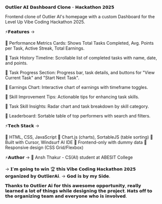 𝗢𝘂𝘁𝗹𝗶𝗲𝗿 𝗔𝗜 𝗗𝗮𝘀𝗵𝗯𝗼𝗮𝗿𝗱 𝗖𝗹𝗼𝗻𝗲 - 𝗛𝗮𝗰𝗸𝗮𝘁𝗵𝗼𝗻 𝟮𝟬𝟮𝟱

Frontend clone of Outlier AI's homepage with a custom Dashboard for the Level Up Vibe Coding Hackathon 2025.

⚡𝗙𝗲𝗮𝘁𝘂𝗿𝗲𝘀 -> 

🔴 Performance Metrics Cards: Shows Total Tasks Completed, Avg. Points per Task, Active Streak, Total Earnings.

🔴 Task History Timeline: Scrollable list of completed tasks with name, date, and points.

🔴 Task Progress Section: Progress bar, task details, and buttons for "View Current Task" and "Start Next Task".

🔴 Earnings Chart: Interactive chart of earnings with timeframe toggles.

🔴 Skill Improvement Tips: Actionable tips for enhancing task skills.

🔴 Task Skill Insights: Radar chart and task breakdown by skill category.

🔴 Leaderboard: Sortable table of top performers with search and filters.


⚡𝗧𝗲𝗰𝗵 𝗦𝘁𝗮𝗰𝗸 -> 

🔴 HTML, CSS, JavaScript
🔴 Chart.js (charts), SortableJS (table sorting)
🔴 Built with Cursor, Windsurf AI IDE
🔴 Frontend-only with dummy data
🔴 Responsive design (CSS Grid/Flexbox)

⚡𝗔𝘂𝘁𝗵𝗼𝗿 ->
🔴 Ansh Thakur  - CS(AI) student at ABESIT College 

-> 𝗜'𝗺 𝗴𝗼𝗶𝗻𝗴 𝘁𝗼 𝘄𝗶𝗻 🏆 𝘁𝗵𝗶𝘀 𝗩𝗶𝗯𝗲 𝗖𝗼𝗱𝗶𝗻𝗴 𝗛𝗮𝗰𝗸𝗮𝘁𝗵𝗼𝗻 𝟮𝟬𝟮𝟱 𝗼𝗿𝗴𝗮𝗻𝗶𝘇𝗲𝗱 𝗯𝘆 𝗢𝘂𝘁𝗹𝗶𝗲𝗿𝗔𝗶.
-> 𝗚𝗼𝗱 𝗶𝘀 𝗯𝘆 𝗺𝘆 𝗦𝗶𝗱𝗲.

𝗧𝗵𝗮𝗻𝗸𝘀 𝘁𝗼 𝗢𝘂𝘁𝗹𝗶𝗲𝗿 𝗔𝗶 𝗳𝗼𝗿 𝘁𝗵𝗶𝘀 𝗮𝘄𝗲𝘀𝗼𝗺𝗲 𝗼𝗽𝗽𝗼𝗿𝘁𝘂𝗻𝗶𝘁𝘆, 𝗿𝗲𝗮𝗹𝗹𝘆 𝗹𝗲𝗮𝗿𝗻𝗲𝗱 𝗮 𝗹𝗼𝘁 𝗼𝗳 𝘁𝗵𝗶𝗻𝗴𝘀 𝘄𝗵𝗶𝗹𝗲 𝗱𝗲𝘀𝗶𝗴𝗻𝗶𝗻𝗴 𝘁𝗵𝗲 𝗽𝗿𝗼𝗷𝗲𝗰𝘁.
𝗛𝗮𝘁𝘀 𝗼𝗳𝗳 𝘁𝗼 𝘁𝗵𝗲 𝗼𝗿𝗴𝗮𝗻𝗶𝘇𝗶𝗻𝗴 𝘁𝗲𝗮𝗺 𝗮𝗻𝗱 𝗲𝘃𝗲𝗿𝘆𝗼𝗻𝗲 𝘄𝗵𝗼 𝗶𝘀 𝗶𝗻𝘃𝗼𝗹𝘃𝗲𝗱. 


